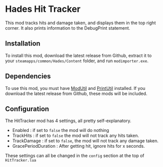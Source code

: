 # Hades Hit Tracker

This mod tracks hits and damage taken, and displays them in the top right corner. It also prints information to the DebugPrint statement.

## Installation

To install this mod, download the latest release from Github, extract it to your `steamapps/common/Hades/Content` folder, and run `modimporter.exe`.

## Dependencies

To use this mod, you must have [ModUtil](https://github.com/SGG-Modding/ModUtil) and [PrintUtil](https://github.com/ellomenop/HadesSpeedrunningModPack/tree/main/PrintUtil) installed. If you download the latest release from Github, these mods will be included.

## Configuration

The HitTracker mod has 4 settings, all pretty self-explanatory.

 - Enabled : if set to `false` the mod will do nothing
 - TrackHits : if set to `false` the mod will not track any hits taken.
 - TrackDamage : if set to `false`, the mod will not track any damage taken.
 - GracePeriodDuration : After getting hit, ignore hits for x seconds.

These settings can all be changed in the `config` section at the top of `HitTracker.lua`

